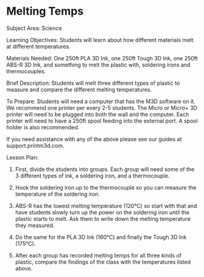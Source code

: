 # Melting Temps

Subject Area: Science

Learning Objectives: Students will learn about how different materials melt at different temperatures. 

Materials Needed: One 250ft PLA 3D Ink, one 250ft Tough 3D Ink, one 250ft ABS-R 3D Ink, and something to melt the plastic with, soldering irons and thermocouples. 

Brief Description: Students will melt three different types of plastic to measure and compare the different melting temperatures. 

To Prepare: Students will need a computer that has the M3D software on it. We recommend one printer per every 2-5 students. The Micro or Micro+ 3D printer will need to be plugged into both the wall and the computer. Each printer will need to have a 250ft spool feeding into the external port. A spool holder is also recommended. 

If you need assistance with any of the above please see our guides at support.printm3d.com. 

Lesson Plan: 

1. First, divide the students into groups. Each group will need some of the 3 different types of ink, a soldering iron, and a thermocouple. 

2. Hook the soldering iron up to the thermocouple so you can measure the temperature of the soldering iron. 

3. ABS-R has the lowest melting temperature \(120°C\) so start with that and have students slowly turn up the power on the soldering iron until the plastic starts to melt. Ask them to write down the melting temperature they measured. 

4. Do the same for the PLA 3D Ink \(160°C\) and finally the Tough 3D Ink \(175°C\). 

5. After each group has recorded melting temps for all three kinds of plastic, compare the findings of the class with the temperatures listed above. 

